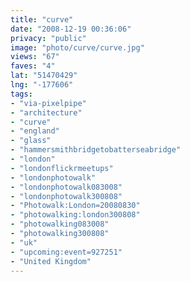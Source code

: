 ```yaml
---
title: "curve"
date: "2008-12-19 00:36:06"
privacy: "public"
image: "photo/curve/curve.jpg"
views: "67"
faves: "4"
lat: "51470429"
lng: "-177606"
tags:
- "via-pixelpipe"
- "architecture"
- "curve"
- "england"
- "glass"
- "hammersmithbridgetobatterseabridge"
- "london"
- "londonflickrmeetups"
- "londonphotowalk"
- "londonphotowalk083008"
- "londonphotowalk300808"
- "Photowalk:London=20080830"
- "photowalking:london300808"
- "photowalking083008"
- "photowalking300808"
- "uk"
- "upcoming:event=927251"
- "United Kingdom"
---
```

<a href="/photos/2008/12/18/curve"></a>
